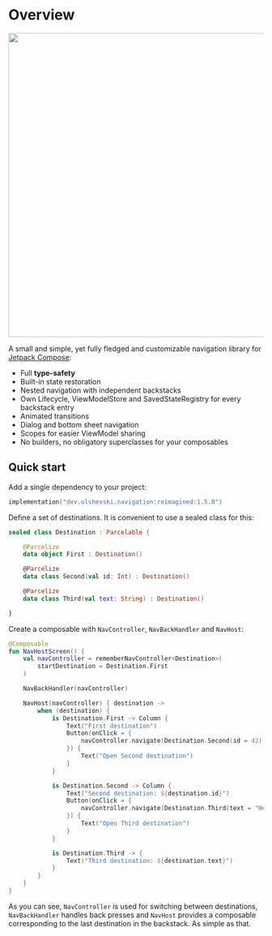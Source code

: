 # Overview

<p align="center">
    <img width="600" src="https://user-images.githubusercontent.com/5606565/234916580-69160e65-8329-41e8-974a-957e629f1376.svg" />
</p>

A small and simple, yet fully fledged and customizable navigation library for [Jetpack Compose](https://developer.android.com/jetpack/compose):

- Full **type-safety**
- Built-in state restoration
- Nested navigation with independent backstacks
- Own Lifecycle, ViewModelStore and SavedStateRegistry for every backstack entry
- Animated transitions
- Dialog and bottom sheet navigation
- Scopes for easier ViewModel sharing 
- No builders, no obligatory superclasses for your composables

## Quick start

Add a single dependency to your project:

```kotlin
implementation("dev.olshevski.navigation:reimagined:1.5.0")
```

Define a set of destinations. It is convenient to use a sealed class for this:

```kotlin
sealed class Destination : Parcelable {

    @Parcelize
    data object First : Destination()

    @Parcelize
    data class Second(val id: Int) : Destination()

    @Parcelize
    data class Third(val text: String) : Destination()

}
```

Create a composable with `NavController`, `NavBackHandler` and `NavHost`:

```kotlin
@Composable
fun NavHostScreen() {
    val navController = rememberNavController<Destination>(
        startDestination = Destination.First
    )

    NavBackHandler(navController)

    NavHost(navController) { destination ->
        when (destination) {
            is Destination.First -> Column {
                Text("First destination")
                Button(onClick = {
                    navController.navigate(Destination.Second(id = 42))
                }) {
                    Text("Open Second destination")
                }
            }

            is Destination.Second -> Column {
                Text("Second destination: ${destination.id}")
                Button(onClick = {
                    navController.navigate(Destination.Third(text = "Hello"))
                }) {
                    Text("Open Third destination")
                }
            }

            is Destination.Third -> {
                Text("Third destination: ${destination.text}")
            }
        }
    }
}
```

As you can see, `NavController` is used for switching between destinations, `NavBackHandler` handles back presses and `NavHost` provides a composable corresponding to the last destination in the backstack. As simple as that.
